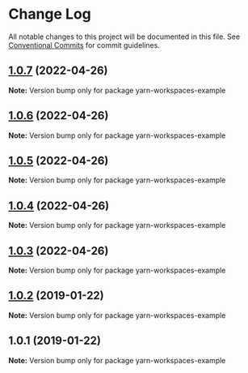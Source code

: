 # Change Log

All notable changes to this project will be documented in this file.
See [Conventional Commits](https://conventionalcommits.org) for commit guidelines.

## [1.0.7](https://github.com/alziqziq/yarn-workspaces-example/compare/v1.0.6...v1.0.7) (2022-04-26)

**Note:** Version bump only for package yarn-workspaces-example





## [1.0.6](https://github.com/alziqziq/yarn-workspaces-example/compare/v1.0.5...v1.0.6) (2022-04-26)

**Note:** Version bump only for package yarn-workspaces-example





## [1.0.5](https://github.com/alziqziq/yarn-workspaces-example/compare/v1.0.4...v1.0.5) (2022-04-26)

**Note:** Version bump only for package yarn-workspaces-example





## [1.0.4](https://github.com/alziqziq/yarn-workspaces-example/compare/v1.0.3...v1.0.4) (2022-04-26)

**Note:** Version bump only for package yarn-workspaces-example





## [1.0.3](https://github.com/alziqziq/yarn-workspaces-example/compare/v1.0.2...v1.0.3) (2022-04-26)

**Note:** Version bump only for package yarn-workspaces-example





## [1.0.2](https://github.com/benawad/yarn-workspaces-example/compare/v1.0.1...v1.0.2) (2019-01-22)

**Note:** Version bump only for package yarn-workspaces-example





## 1.0.1 (2019-01-22)

**Note:** Version bump only for package yarn-workspaces-example
